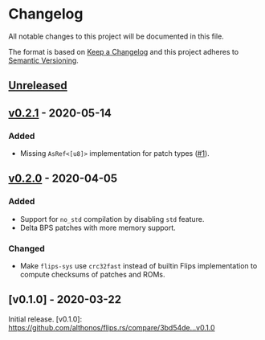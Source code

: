 # Changelog
All notable changes to this project will be documented in this file.

The format is based on [Keep a Changelog](http://keepachangelog.com/en/1.0.0/)
and this project adheres to [Semantic Versioning](http://semver.org/spec/v2.0.0.html).


## [Unreleased]
[Unreleased]: https://github.com/althonos/flips.rs/compare/v0.2.1...HEAD

## [v0.2.1] - 2020-05-14
[v0.2.1]: https://github.com/althonos/flips.rs/compare/v0.2.0...v0.2.1
### Added
- Missing `AsRef<[u8]>` implementation for patch types 
  ([#1](https://github.com/althonos/flips.rs/issues/1)).

## [v0.2.0] - 2020-04-05
[v0.2.0]: https://github.com/althonos/flips.rs/compare/v0.1.0...v0.2.0
### Added
- Support for `no_std` compilation by disabling `std` feature.
- Delta BPS patches with more memory support.
### Changed
- Make `flips-sys` use `crc32fast` instead of builtin Flips implementation
  to compute checksums of patches and ROMs.

## [v0.1.0] - 2020-03-22
Initial release.
[v0.1.0]: https://github.com/althonos/flips.rs/compare/3bd54de...v0.1.0
